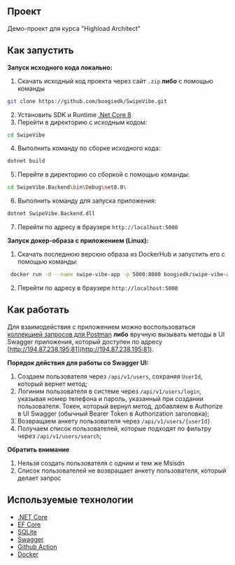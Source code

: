 
## Проект

Демо-проект для курса "Highload Architect"


## Как запустить

**Запуск исходного кода локально:**
1. Скачать исходный код проекта через сайт `.zip` **либо** с помощью команды
```sh
git clone https://github.com/boogiedk/SwipeVibe.git
```
2. Установить SDK и Runtime [.Net Core 8](https://dotnet.microsoft.com/en-us/download/dotnet/8.0)
3.  Перейти в директорию c исходным кодом:
```sh
cd SwipeVibe
```
4. Выполнить команду по сборке исходного кода:
```sh
dotnet build
```
5. Перейти в директорию со сборкой с помощью команды:
```sh
cd SwipeVibe.Backend\bin\Debug\net8.0\
```
6. Выполнить команду для запуска приложения:
```sh
dotnet SwipeVibe.Backend.dll
```
7. Перейти по адресу в браузере `http://localhost:5000`

**Запуск докер-образа с приложением (Linux):**
1. Скачать последнюю версюю образа из DockerHub и запуcтить его с помощью команды:
```sh
 docker run -d --name swipe-vibe-app -p 5000:8080 boogiedk/swipe-vibe-app:latest
```
2. Перейти по адресу в браузере `http://localhost:5000`


## Как работать

Для взаимодействия с приложением можно воспользоваться [коллекцией запросов для Postman](./Documentation/SwipeVibeCollection.postman_collection.json) **либо** вручную вызывать методы в UI Swagger приложения, который доступен по адресу [http://194.87.238.195:81](http://194.87.238.195:81).

**Порядок действия для работы со Swagger UI:**
1. Создаем пользователя через ```/api/v1/users```, сохраняя ```UserId```, который вернет метод;
2. Логиним пользователя в системе через ```/api/v1/users/login```, указывая номер телефона и пароль, указанный при создании пользователя. Токен, который вернул метод, добавляем в Authorize в UI Swagger (обычный Bearer Token в Authorization заголовка);
3. Возвращаем анкету пользователя через ```/api/v1/users/{userId}```
4. Получаем список пользователей, которые подходят по фильтру через ```/api/v1/users/search```;

**Обратить внимание**
1. Нельзя создать пользователя с одним и тем же Msisdn
2. Список пользователей не возвращает анкету пользователя, который делает запрос


## Используемые технологии

* [.NET Core](https://github.com/dotnet)
* [EF Core](https://github.com/dotnet/efcore)
* [SQLite](https://www.sqlite.org/index.html)
* [Swagger](https://swagger.io/)
* [Github Action](https://github.com/features/actions)
* [Docker](https://www.docker.com/)
